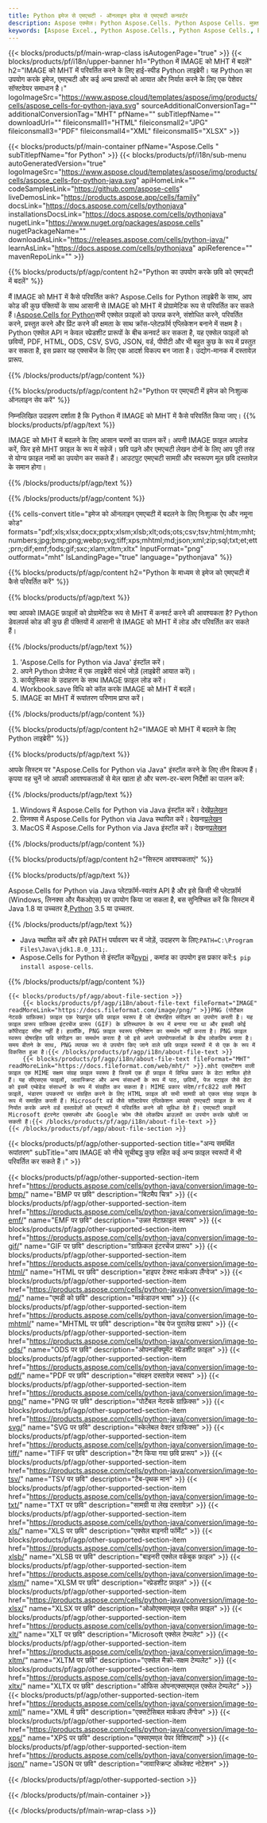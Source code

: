 ```yaml
---
title: Python इमेज से एमएचटी - ऑनलाइन इमेज से एमएचटी कनवर्टर
description: Aspose एक्सेल। Python Aspose.Cells. Python Aspose Cells. मुफ़्त ऑनलाइन Python इमेज को एमएचटी सेवफॉर्मेट में कनवर्ट करें। Python छवि से एमएचटी प्रारूप। छवि को एमएचटी Python पर सहेजें।
keywords: [Aspose Excel., Python Aspose.Cells., Python Aspose Cells., Python IMAGE to MHT saveformat., Free Online IMAGE to MHT Python., Python Convert IMAGE to MHT]
---
```

{{< blocks/products/pf/main-wrap-class isAutogenPage="true" >}}
{{< blocks/products/pf/i18n/upper-banner h1="Python में IMAGE को MHT में बदलें" h2="IMAGE को MHT में परिवर्तित करने के लिए हाई-स्पीड Python लाइब्रेरी। यह Python का उपयोग करके इमेज, एमएचटी और कई अन्य प्रारूपों को आयात और निर्यात करने के लिए एक पेशेवर सॉफ्टवेयर समाधान है।" logoImageSrc="https://www.aspose.cloud/templates/aspose/img/products/cells/aspose_cells-for-python-java.svg" sourceAdditionalConversionTag="" additionalConversionTag="MHT" pfName="" subTitlepfName="" downloadUrl="" fileiconsmall1="HTML" fileiconsmall2="JPG" fileiconsmall3="PDF" fileiconsmall4="XML" fileiconsmall5="XLSX" >}}

{{< blocks/products/pf/main-container pfName="Aspose.Cells " subTitlepfName="for Python" >}}
{{< blocks/products/pf/i18n/sub-menu autoGeneratedVersion="true" logoImageSrc="https://www.aspose.cloud/templates/aspose/img/products/cells/aspose_cells-for-python-java.svg" apiHomeLink="" codeSamplesLink="https://github.com/aspose-cells" liveDemosLink="https://products.aspose.app/cells/family" docsLink="https://docs.aspose.com/cells/pythonjava" installationsDocsLink="https://docs.aspose.com/cells/pythonjava" nugetLink="https://www.nuget.org/packages/aspose.cells" nugetPackageName="" downloadAsLink="https://releases.aspose.com/cells/python-java/" learnAsLink="https://docs.aspose.com/cells/pythonjava" apiReference="" mavenRepoLink="" >}}


{{% blocks/products/pf/agp/content h2="Python का उपयोग करके छवि को एमएचटी में बदलें" %}}

 मैं IMAGE को MHT में कैसे परिवर्तित करूं? Aspose.Cells for Python लाइब्रेरी के साथ, आप कोड की कुछ पंक्तियों के साथ आसानी से IMAGE को MHT में प्रोग्रामेटिक रूप से परिवर्तित कर सकते हैं।[Aspose.Cells for Python](https://pypi.org/project/aspose-cells)सभी एक्सेल फ़ाइलों को उत्पन्न करने, संशोधित करने, परिवर्तित करने, प्रस्तुत करने और प्रिंट करने की क्षमता के साथ क्रॉस-प्लेटफ़ॉर्म एप्लिकेशन बनाने में सक्षम है। Python एक्सेल API न केवल स्प्रेडशीट प्रारूपों के बीच कनवर्ट कर सकता है, यह एक्सेल फाइलों को छवियों, PDF, HTML, ODS, CSV, SVG, JSON, वर्ड, पीपीटी और भी बहुत कुछ के रूप में प्रस्तुत कर सकता है, इस प्रकार यह एक्सचेंज के लिए एक आदर्श विकल्प बन जाता है। उद्योग-मानक में दस्तावेज़ प्रारूप.
 
{{% /blocks/products/pf/agp/content %}}

{{% blocks/products/pf/agp/content h2="Python पर एमएचटी में इमेज को निःशुल्क ऑनलाइन सेव करें" %}}

निम्नलिखित उदाहरण दर्शाता है कि Python में IMAGE को MHT में कैसे परिवर्तित किया जाए।
{{% blocks/products/pf/agp/text %}}

IMAGE को MHT में बदलने के लिए आसान चरणों का पालन करें। अपनी IMAGE फ़ाइल अपलोड करें, फिर इसे MHT फ़ाइल के रूप में सहेजें। छवि पढ़ने और एमएचटी लेखन दोनों के लिए आप पूरी तरह से योग्य फ़ाइल नामों का उपयोग कर सकते हैं। आउटपुट एमएचटी सामग्री और स्वरूपण मूल छवि दस्तावेज़ के समान होगा।

{{% /blocks/products/pf/agp/text %}}

{{% /blocks/products/pf/agp/content %}}

{{% cells-convert title="इमेज को ऑनलाइन एमएचटी में बदलने के लिए निःशुल्क ऐप और नमूना कोड" formats="pdf;xls;xlsx;docx;pptx;xlsm;xlsb;xlt;ods;ots;csv;tsv;html;htm;mht;numbers;jpg;bmp;png;webp;svg;tiff;xps;mhtml;md;json;xml;zip;sql;txt;et;ett;prn;dif;emf;fods;gif;sxc;xlam;xltm;xltx" InputFormat="png" outformat="mht" IsLandingPage="true" language="pythonjava" %}}

{{% blocks/products/pf/agp/content h2="Python के माध्यम से इमेज को एमएचटी में कैसे परिवर्तित करें" %}}

{{% blocks/products/pf/agp/text %}}

क्या आपको IMAGE फ़ाइलों को प्रोग्रामेटिक रूप से MHT में कनवर्ट करने की आवश्यकता है? Python डेवलपर्स कोड की कुछ ही पंक्तियों में आसानी से IMAGE को MHT में लोड और परिवर्तित कर सकते हैं।

{{% /blocks/products/pf/agp/text %}}

1.  'Aspose.Cells for Python via Java' इंस्टॉल करें।
1.  अपने Python प्रोजेक्ट में एक लाइब्रेरी संदर्भ जोड़ें (लाइब्रेरी आयात करें)।
1.  कार्यपुस्तिका के उदाहरण के साथ IMAGE फ़ाइल लोड करें।
1.  Workbook.save विधि को कॉल करके IMAGE को MHT में बदलें।
1.  IMAGE का MHT में रूपांतरण परिणाम प्राप्त करें।

{{% /blocks/products/pf/agp/content %}}

{{% blocks/products/pf/agp/content h2="IMAGE को MHT में बदलने के लिए Python लाइब्रेरी" %}}

{{% blocks/products/pf/agp/text %}}

आपके सिस्टम पर "Aspose.Cells for Python via Java" इंस्टॉल करने के लिए तीन विकल्प हैं। कृपया वह चुनें जो आपकी आवश्यकताओं से मेल खाता हो और चरण-दर-चरण निर्देशों का पालन करें:

{{% /blocks/products/pf/agp/text %}}

1.  Windows में Aspose.Cells for Python via Java इंस्टॉल करें। देखें[प्रलेखन](https://docs.aspose.com/cells/python-java/getting-started/#windows)
1.  लिनक्स में Aspose.Cells for Python via Java स्थापित करें। देखना[प्रलेखन](https://docs.aspose.com/cells/python-java/getting-started/#linux)
1.  MacOS में Aspose.Cells for Python via Java इंस्टॉल करें। देखना[प्रलेखन](https://docs.aspose.com/cells/python-java/getting-started/#macos)

{{% /blocks/products/pf/agp/content %}}

{{% blocks/products/pf/agp/content h2="सिस्टम आवश्यकताएं" %}}

{{% blocks/products/pf/agp/text %}}

Aspose.Cells for Python via Java प्लेटफ़ॉर्म-स्वतंत्र API है और इसे किसी भी प्लेटफ़ॉर्म (Windows, लिनक्स और मैकओएस) पर उपयोग किया जा सकता है, बस सुनिश्चित करें कि सिस्टम में Java 1.8 या उच्चतर है,[Python](https://www.python.org/downloads/) 3.5 या उच्चतर.
 
{{% /blocks/products/pf/agp/text %}}

-  Java स्थापित करें और इसे PATH पर्यावरण चर में जोड़ें, उदाहरण के लिए:<code>PATH=C:\Program Files\Java\jdk1.8.0_131;</code>.
- Aspose.Cells for Python से इंस्टॉल करें<a href="https://pypi.org/project/aspose-cells/">pypi</a> , कमांड का उपयोग इस प्रकार करें:<code>$ pip install aspose-cells</code>.

{{% /blocks/products/pf/agp/content %}}

<!-- aboutfile Starts -->
    {{< blocks/products/pf/agp/about-file-section >}}
        {{< blocks/products/pf/agp/i18n/about-file-text fileFormat="IMAGE" readMoreLink="https://docs.fileformat.com/image/png/" >}}PNG (पोर्टेबल नेटवर्क ग्राफ़िक्स) फ़ाइल एक रेखापुंज छवि फ़ाइल स्वरूप है जो दोषरहित संपीड़न का उपयोग करती है। यह फ़ाइल प्रारूप ग्राफ़िक्स इंटरचेंज प्रारूप (GIF) के प्रतिस्थापन के रूप में बनाया गया था और इसकी कोई कॉपीराइट सीमा नहीं है। हालाँकि, PNG फ़ाइल स्वरूप एनिमेशन का समर्थन नहीं करता है। PNG फ़ाइल स्वरूप दोषरहित छवि संपीड़न का समर्थन करता है जो इसे अपने उपयोगकर्ताओं के बीच लोकप्रिय बनाता है। समय बीतने के साथ, PNG व्यापक रूप से उपयोग किए जाने वाले छवि फ़ाइल स्वरूपों में से एक के रूप में विकसित हुआ है।{{< /blocks/products/pf/agp/i18n/about-file-text >}}
        {{< blocks/products/pf/agp/i18n/about-file-text fileFormat="MHT" readMoreLink="https://docs.fileformat.com/web/mht/" >}}.mht एक्सटेंशन वाली फ़ाइल एक MIME सक्षम संग्रह फ़ाइल स्वरूप है जिसमें एक ही फ़ाइल में विभिन्न प्रकार के डेटा शामिल होते हैं। यह सीएसएस फाइलों, जावास्क्रिप्ट और अन्य संसाधनों के रूप में पाठ, छवियों, पेज स्टाइल जैसे डेटा को इसमें एम्बेडेड संसाधनों के रूप में संग्रहीत कर सकता है। MIME प्रकार संदेश/rfc822 वाली MHT फ़ाइलें, भंडारण उपकरणों पर संग्रहित करने के लिए HTML फ़ाइल की सभी सामग्री को एकल संग्रह फ़ाइल के रूप में समाहित करती हैं। Microsoft वर्ड जैसे सॉफ़्टवेयर एप्लिकेशन आपको एमएचटी फ़ाइल के रूप में निर्यात करके अपने वर्ड दस्तावेज़ों को एमएचटी में परिवर्तित करने की सुविधा देते हैं। एमएचटी फ़ाइलें Microsoft इंटरनेट एक्सप्लोर और Google क्रोम जैसे लोकप्रिय ब्राउज़रों का उपयोग करके खोली जा सकती हैं।{{< /blocks/products/pf/agp/i18n/about-file-text >}}
    {{< /blocks/products/pf/agp/about-file-section >}}
<!-- aboutfile Ends -->

{{< blocks/products/pf/agp/other-supported-section title="अन्य समर्थित रूपांतरण" subTitle="आप IMAGE को नीचे सूचीबद्ध कुछ सहित कई अन्य फ़ाइल स्वरूपों में भी परिवर्तित कर सकते हैं।" >}}

{{< blocks/products/pf/agp/other-supported-section-item href="https://products.aspose.com/cells/python-java/conversion/image-to-bmp/" name="BMP पर छवि" description="बिटमैप चित्र" >}}
{{< blocks/products/pf/agp/other-supported-section-item href="https://products.aspose.com/cells/python-java/conversion/image-to-emf/" name="EMF पर छवि" description="उन्नत मेटाफ़ाइल स्वरूप" >}}
{{< blocks/products/pf/agp/other-supported-section-item href="https://products.aspose.com/cells/python-java/conversion/image-to-gif/" name="GIF पर छवि" description="ग्राफ़िकल इंटरचेंज प्रारूप" >}}
{{< blocks/products/pf/agp/other-supported-section-item href="https://products.aspose.com/cells/python-java/conversion/image-to-html/" name="HTML पर छवि" description="हाइपर टेक्स्ट मार्कअप लैंग्वेज" >}}
{{< blocks/products/pf/agp/other-supported-section-item href="https://products.aspose.com/cells/python-java/conversion/image-to-md/" name="एमडी को छवि" description="मार्कडाउन भाषा" >}}
{{< blocks/products/pf/agp/other-supported-section-item href="https://products.aspose.com/cells/python-java/conversion/image-to-mhtml/" name="MHTML पर छवि" description="वेब पेज पुरालेख प्रारूप" >}}
{{< blocks/products/pf/agp/other-supported-section-item href="https://products.aspose.com/cells/python-java/conversion/image-to-ods/" name="ODS पर छवि" description="ओपनडॉक्यूमेंट स्प्रेडशीट फ़ाइल" >}}
{{< blocks/products/pf/agp/other-supported-section-item href="https://products.aspose.com/cells/python-java/conversion/image-to-pdf/" name="PDF पर छवि" description="संवहन दस्तावेज़ स्वरूप" >}}
{{< blocks/products/pf/agp/other-supported-section-item href="https://products.aspose.com/cells/python-java/conversion/image-to-png/" name="PNG पर छवि" description="पोर्टेबल नेटवर्क ग्राफ़िक्स" >}}
{{< blocks/products/pf/agp/other-supported-section-item href="https://products.aspose.com/cells/python-java/conversion/image-to-svg/" name="SVG पर छवि" description="स्केलेबल वेक्टर ग्राफिक्स" >}}
{{< blocks/products/pf/agp/other-supported-section-item href="https://products.aspose.com/cells/python-java/conversion/image-to-tiff/" name="TIFF पर छवि" description="टैग किया गया छवि प्रारूप" >}}
{{< blocks/products/pf/agp/other-supported-section-item href="https://products.aspose.com/cells/python-java/conversion/image-to-tsv/" name="TSV पर छवि" description="टैब-पृथक मान" >}}
{{< blocks/products/pf/agp/other-supported-section-item href="https://products.aspose.com/cells/python-java/conversion/image-to-txt/" name="TXT पर छवि" description="सामग्री या लेख दस्तावेज़" >}}
{{< blocks/products/pf/agp/other-supported-section-item href="https://products.aspose.com/cells/python-java/conversion/image-to-xls/" name="XLS पर छवि" description="एक्सेल बाइनरी फॉर्मेट" >}}
{{< blocks/products/pf/agp/other-supported-section-item href="https://products.aspose.com/cells/python-java/conversion/image-to-xlsb/" name="XLSB पर छवि" description="बाइनरी एक्सेल वर्कबुक फ़ाइल" >}}
{{< blocks/products/pf/agp/other-supported-section-item href="https://products.aspose.com/cells/python-java/conversion/image-to-xlsm/" name="XLSM पर छवि" description="स्प्रेडशीट फ़ाइल" >}}
{{< blocks/products/pf/agp/other-supported-section-item href="https://products.aspose.com/cells/python-java/conversion/image-to-xlsx/" name="XLSX पर छवि" description="ओओएक्सएमएल एक्सेल फ़ाइल" >}}
{{< blocks/products/pf/agp/other-supported-section-item href="https://products.aspose.com/cells/python-java/conversion/image-to-xlt/" name="XLT पर छवि" description="Microsoft एक्सेल टेम्पलेट" >}}
{{< blocks/products/pf/agp/other-supported-section-item href="https://products.aspose.com/cells/python-java/conversion/image-to-xltm/" name="XLTM पर छवि" description="एक्सेल मैक्रो-सक्षम टेम्पलेट" >}}
{{< blocks/products/pf/agp/other-supported-section-item href="https://products.aspose.com/cells/python-java/conversion/image-to-xltx/" name="XLTX पर छवि" description="ऑफिस ओपनएक्सएमएल एक्सेल टेम्पलेट" >}}
{{< blocks/products/pf/agp/other-supported-section-item href="https://products.aspose.com/cells/python-java/conversion/image-to-xml/" name="XML में छवि" description="एक्सटेंसिबल मार्कअप लैंग्वेज" >}}
{{< blocks/products/pf/agp/other-supported-section-item href="https://products.aspose.com/cells/python-java/conversion/image-to-xps/" name="XPS पर छवि" description="एक्सएमएल पेपर विशिष्टताएँ" >}}
{{< blocks/products/pf/agp/other-supported-section-item href="https://products.aspose.com/cells/python-java/conversion/image-to-json/" name="JSON पर छवि" description="जावास्क्रिप्ट ऑब्जेक्ट नोटेशन" >}}

{{< /blocks/products/pf/agp/other-supported-section >}}

{{< /blocks/products/pf/main-container >}}
    
{{< /blocks/products/pf/main-wrap-class >}}
